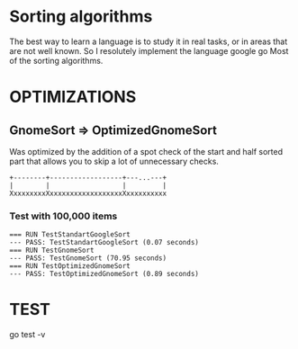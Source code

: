# Sorting algorithms

The best way to learn a language is to study it in real tasks, or in areas that are not well known. So I resolutely implement the language google go Most of the sorting algorithms.

# OPTIMIZATIONS

## GnomeSort => OptimizedGnomeSort

Was optimized by the addition of a spot check of the start and half sorted part that allows you to skip a lot of unnecessary checks.

    +--------+------------------+---...---+
    |        |                  |         |
    XxxxxxxxxXxxxxxxxxxxxxxxxxxxXxxxxxxxxxx

### Test with 100,000 items

    === RUN TestStandartGoogleSort
    --- PASS: TestStandartGoogleSort (0.07 seconds)
    === RUN TestGnomeSort
    --- PASS: TestGnomeSort (70.95 seconds)
    === RUN TestOptimizedGnomeSort
    --- PASS: TestOptimizedGnomeSort (0.89 seconds)

# TEST

go test -v
